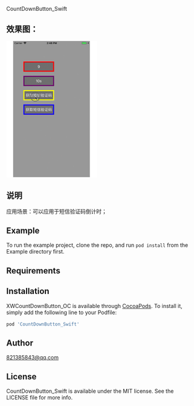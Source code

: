 CountDownButton_Swift

## 效果图：



![输入图片说明](https://github.com/821385843/XWCountDownButtonDemo/blob/master/img.gif "在这里输入图片标题")


## 说明
应用场景：可以应用于短信验证码倒计时；

## Example

To run the example project, clone the repo, and run `pod install` from the Example directory first.

## Requirements

## Installation

XWCountDownButton_OC is available through [CocoaPods](https://cocoapods.org). To install
it, simply add the following line to your Podfile:

```ruby
pod 'CountDownButton_Swift'
```

## Author

821385843@qq.com

## License

CountDownButton_Swift is available under the MIT license. See the LICENSE file for more info.

